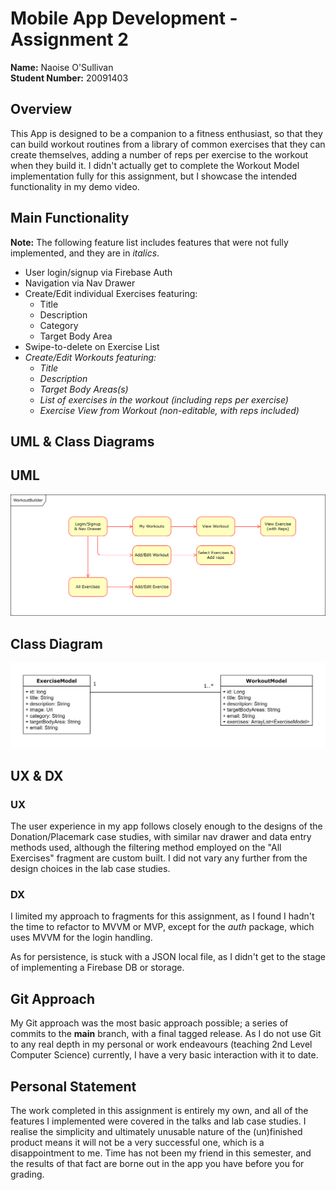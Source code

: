 # Mobile App Development - Assignment 2

**Name:** Naoise O'Sullivan  
**Student Number:** 20091403

## Overview

This App is designed to be a companion to a fitness enthusiast, so that they can build workout routines from a library of common exercises that they can create themselves, adding a number of reps per exercise to the workout when they build it. I didn't actually get to complete the Workout Model implementation fully for this assignment, but I showcase the intended functionality in my demo video.

## Main Functionality

**Note:** The following feature list includes features that were not fully implemented, and they are in *italics*.

- User login/signup via Firebase Auth
- Navigation via Nav Drawer
- Create/Edit individual Exercises featuring:
    - Title
    - Description
    - Category
    - Target Body Area
- Swipe-to-delete on Exercise List
- *Create/Edit Workouts featuring:*
    - *Title*
    - *Description*
    - *Target Body Areas(s)*
    - *List of exercises in the workout (including reps per exercise)*
    - *Exercise View from Workout (non-editable, with reps included)*
  
## UML & Class Diagrams

## UML

![UML Diagram][uml]

## Class Diagram

![class-diagram][class-diagram]

## UX & DX

### UX

The user experience in my app follows closely enough to the designs of the Donation/Placemark case studies, with similar nav drawer and data entry methods used, although the filtering method employed on the "All Exercises" fragment are custom built. I did not vary any further from the design choices in the lab case studies.

### DX

I limited my approach to fragments for this assignment, as I found I hadn't the time to refactor to MVVM or MVP, except for the *auth* package, which uses MVVM for the login handling.  

As for persistence, is stuck with a JSON local file, as I didn't get to the stage of implementing a Firebase DB or storage.

## Git Approach

My Git approach was the most basic approach possible; a series of commits to the **main** branch, with a final tagged release. As I do not use Git to any real depth in my personal or work endeavours (teaching 2nd Level Computer Science) currently, I have a very basic interaction with it to date.

## Personal Statement

The work completed in this assignment is entirely my own, and all of the features I implemented were covered in the talks and lab case studies. I realise the simplicity and ultimately unusable nature of the (un)finished product means it will not be a very successful one, which is a disappointment to me. Time has not been my friend in this semester, and the results of that fact are borne out in the app you have before you for grading.

[uml]: ./readme-images/uml.png
[class-diagram]: ./readme-images/class-diagram.png
